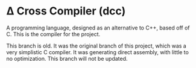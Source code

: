 # &#916; Cross Compiler (dcc)


A programming language, designed as an alternative to C++, based off of C. This is the compiler for the project.

This branch is old. It was the original branch of this project, which was a very simplistic C compiler. It was generating direct assembly, with little to no optimization. This branch will not be updated. 
